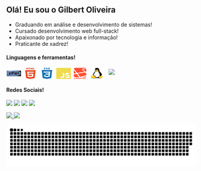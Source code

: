 <!-- Quem eu sou? -->
## Olá! Eu sou o Gilbert Oliveira
* Graduando em análise e desenvolvimento de sistemas!
* Cursado desenvolvimento web full-stack!
* Apaixonado por tecnologia e informação!
* Praticante de xadrez!


<!-- Minhas skil's -->
 #### Linguagens e ferramentas!
<div style="display: inline_block">
 <img align="center" alt="Gilbert-PHP" height="30" width="40" src="https://raw.githubusercontent.com/devicons/devicon/master/icons/php/php-original.svg">
 <img align="center" alt="Gilbert-HTML" height="30" width="40" src="https://raw.githubusercontent.com/devicons/devicon/master/icons/html5/html5-plain-wordmark.svg">
  <img align="center" alt="Gilbert-CSS" height="30" width="40" src="https://raw.githubusercontent.com/devicons/devicon/master/icons/css3/css3-plain-wordmark.svg">
  <img align="center" alt="Gilbert-Js" height="30" width="40" src="https://raw.githubusercontent.com/devicons/devicon/master/icons/javascript/javascript-plain.svg">
 <img align="center" alt="Gilbert-Laravel" height="30" width="40" src="https://raw.githubusercontent.com/devicons/devicon/master/icons/laravel/laravel-plain-wordmark.svg">
  <!-- <img align="center" alt="Gilbert-JQuery" height="30" width="40" src="https://raw.githubusercontent.com/devicons/devicon/master/icons/jquery/jquery-plain.svg"> -->
    <!--  <img align="center" alt="Gilbert-Bootstrap" height="30" width="40" src="https://raw.githubusercontent.com/devicons/devicon/master/icons/bootstrap/bootstrap-plain-wordmark.svg"> -->
    <!-- <img align="center" alt="Gilbert-MySql" height="30" width="40" src="https://raw.githubusercontent.com/devicons/devicon/master/icons/mysql/mysql-original-wordmark.svg"> -->
    <!-- <img align="center" alt="Gilbert-Composer" height="30" width="40" src="https://raw.githubusercontent.com/devicons/devicon/master/icons/composer/composer-original.svg"> -->
 <img align="center" alt="Gilbert-Linux" height="30" width="40" src="https://raw.githubusercontent.com/devicons/devicon/master/icons/linux/linux-original.svg">
 &nbsp;
  <a href="https://github.com/antonkomarev/github-profile-views-counter">
    <img src="https://komarev.com/ghpvc/?username=gilbert-oliveira">
  </a>
</div>
  
#### Redes Sociais!
<div> 
  
  <a href="https://www.instagram.com/borges_gilbert" target="_blank"><img src="https://img.shields.io/badge/-Instagram-%23E4405F?style=for-the-badge&logo=instagram&logoColor=white" target="_blank"></a>
  <a href="https://discord.gg/yeQv8SZj" target="_blank"><img src="https://img.shields.io/badge/Discord-7289DA?style=for-the-badge&logo=discord&logoColor=white" target="_blank"></a>
  <a href = "mailto:contato@gilbert.dev.br"><img src="https://img.shields.io/badge/-Gmail-%23333?style=for-the-badge&logo=gmail&logoColor=white" target="_blank"></a>
  <a href="https://www.linkedin.com/in/oliveira-gilbert/" target="_blank"><img src="https://img.shields.io/badge/-LinkedIn-%230077B5?style=for-the-badge&logo=linkedin&logoColor=white" target="_blank"></a> 

<!-- Meu GitHub -->
 <div>
  <a href="https://github.com/gilbert-oliveira">
  <img height="160em" src="https://github-readme-stats.vercel.app/api?username=gilbert-oliveira&show_icons=true&theme=gotham&include_all_commits=true&count_private=true"/>

  <img height="160em" src="https://github-readme-stats.vercel.app/api/top-langs/?username=gilbert-oliveira&layout=compact&langs_count=16&theme=gotham"/>
</div>
  
  
 ![Snake animation](https://github.com/gilbert-oliveira/gilbert-oliveira/blob/output/github-contribution-grid-snake.svg)
</div>
